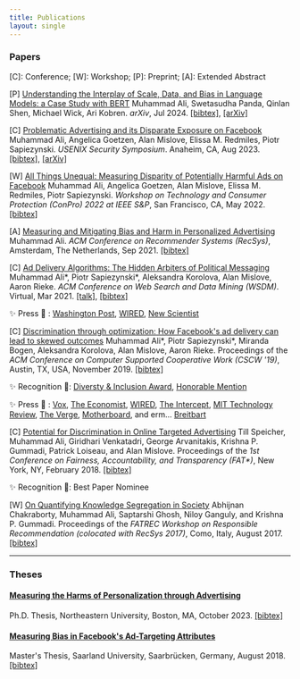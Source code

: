 ```yaml
---
title: Publications
layout: single
---
```


### Papers
[C]: Conference; [W]: Workshop; [P]: Preprint; [A]: Extended Abstract

[P] [Understanding the Interplay of Scale, Data, and Bias in Language Models: a Case Study with BERT](/papers/ali-2024-bert.pdf) Muhammad Ali, Swetasudha Panda, Qinlan Shen, Michael Wick, Ari Kobren. _arXiv_, Jul 2024.
[[bibtex]](/bibtex/arxiv24-bert.bib), [[arXiv]](https://arxiv.org/abs/2407.21058)

[C] [Problematic Advertising and its Disparate Exposure on Facebook](/papers/usenixsecurity23-ali.pdf) Muhammad Ali, Angelica Goetzen, Alan Mislove, Elissa M. Redmiles, Piotr Sapiezynski. _USENIX Security Symposium_. Anaheim, CA, Aug 2023. [[bibtex]](/bibtex/usenix23.bib), [[arXiv]](https://arxiv.org/abs/2306.06052)

[W] [All Things Unequal: Measuring Disparity of Potentially Harmful Ads on Facebook](/papers/ali-conpro22.pdf) Muhammad Ali, Angelica Goetzen, Alan Mislove, Elissa M. Redmiles, Piotr Sapiezynski. _Workshop on Technology and Consumer Protection (ConPro) 2022
at IEEE S&P_, San Francisco, CA, May 2022. [[bibtex]](/bibtex/conpro22.bib)

[A] [Measuring and Mitigating Bias and Harm in Personalized Advertising](/papers/recsys21-26.pdf) Muhammad Ali. _ACM Conference on Recommender Systems (RecSys)_, Amsterdam, The Netherlands, Sep 2021. [[bibtex]](/bibtex/recsys21.bib)

[C] [Ad Delivery Algorithms: The Hidden Arbiters of Political Messaging](/papers/ali-2021-wsdm.pdf)  Muhammad Ali*, Piotr Sapiezynski*, Aleksandra Korolova, Alan Mislove, Aaron Rieke. _ACM Conference on Web Search and Data Mining (WSDM)_. Virtual, Mar 2021. [[talk]](https://www.youtube.com/watch?v=uSpKyJ38u7I), [[bibtex]](/bibtex/wsdm21.bib)

✨ Press  📰 : [Washington Post](https://www.washingtonpost.com/technology/2019/12/10/facebooks-ad-delivery-system-drives-partisanship-even-if-campaigns-dont-want-it-new-research-shows/), [WIRED](https://www.wired.com/story/facebook-political-ad-system-designed-polarize/), [New Scientist](https://institutions.newscientist.com/article/2227041-facebook-charges-more-for-ads-that-aim-to-cross-the-political-divide/)

[C] [Discrimination through optimization: How Facebook's ad delivery can lead to skewed outcomes](/papers/disc-through-opt.pdf) Muhammad Ali*, Piotr Sapiezynski*, Miranda Bogen, Aleksandra Korolova, Alan Mislove, Aaron Rieke.
Proceedings of the _ACM Conference on Computer Supported Cooperative Work (CSCW '19)_, Austin, TX, USA, November 2019. [[bibtex]](/bibtex/cscw19.bib)

✨ Recognition 🏅: [Diversty & Inclusion Award](https://medium.com/acm-cscw/cscw-2019-diversity-inclusion-awards-and-lunch-5261204f264f), [Honorable Mention](https://programs.sigchi.org/cscw/2019/awards/honorable-mentions)

✨ Press 📰 : [Vox](https://www.youtube.com/watch?v=2wVPyiyukQc), [The Economist](https://www.economist.com/business/2019/04/04/facebooks-ad-system-seems-to-discriminate-by-race-and-gender), [WIRED](https://www.wired.com/story/facebooks-ad-system-discrimination/), [The Intercept](https://theintercept.com/2019/04/03/facebook-ad-algorithm-race-gender/), [MIT Technology Review](https://www.technologyreview.com/s/613274/facebook-algorithm-discriminates-ai-bias/), [The Verge](https://www.theverge.com/2019/4/4/18295190/facebook-ad-delivery-housing-job-race-gender-bias-study-northeastern-upturn), [Motherboard](https://motherboard.vice.com/en_us/article/59x79k/researchers-find-facebook-ad-targeting-algorithm-is-inherently-biased), and erm... [Breitbart](https://www.breitbart.com/tech/2019/04/04/report-facebook-ad-algorithm-discriminates-even-when-told-not-to/)

[C] [Potential for Discrimination in Online Targeted Advertising](/papers/speicher18.pdf) Till Speicher, Muhammad Ali, Giridhari Venkatadri, George Arvanitakis, Krishna P. Gummadi, Patrick Loiseau, and Alan Mislove. Proceedings of the _1st Conference on Fairness, Accountability, and Transparency (FAT*)_,
New York, NY, February 2018. [[bibtex]](/bibtex/facct18.bib)

✨ Recognition 🏅: Best Paper Nominee

[W] [On Quantifying Knowledge Segregation in Society](/papers/information-segregation.pdf) Abhijnan Chakraborty, Muhammad Ali, Saptarshi Ghosh, Niloy Ganguly, and Krishna P. Gummadi. Proceedings of the _FATREC Workshop on Responsible Recommendation (colocated with RecSys 2017)_, Como, Italy, August 2017. [[bibtex]](/bibtex/facctrec17.bib)


---

### Theses

#### [Measuring the Harms of Personalization through Advertising](/papers/phd-thesis-mali.pdf)
Ph.D. Thesis, Northeastern University, Boston, MA, October 2023. [[bibtex]](/bibtex/phd.bib)

#### [Measuring Bias in Facebook's Ad-Targeting Attributes](/papers/ms-thesis.pdf)
Master's Thesis, Saarland University, Saarbrücken, Germany, August 2018. [[bibtex]](/bibtex/ms.bib)